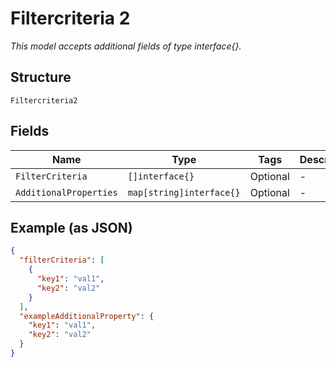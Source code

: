 
# Filtercriteria 2

*This model accepts additional fields of type interface{}.*

## Structure

`Filtercriteria2`

## Fields

| Name | Type | Tags | Description |
|  --- | --- | --- | --- |
| `FilterCriteria` | `[]interface{}` | Optional | - |
| `AdditionalProperties` | `map[string]interface{}` | Optional | - |

## Example (as JSON)

```json
{
  "filterCriteria": [
    {
      "key1": "val1",
      "key2": "val2"
    }
  ],
  "exampleAdditionalProperty": {
    "key1": "val1",
    "key2": "val2"
  }
}
```

